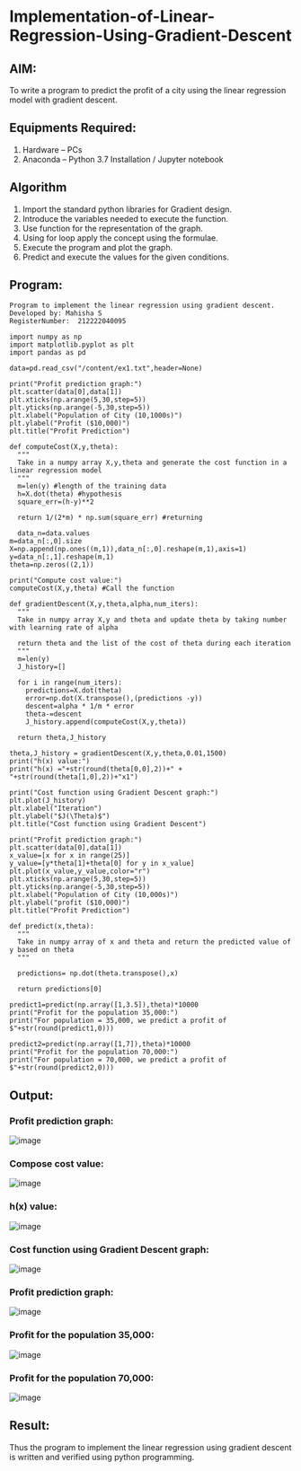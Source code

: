 # Implementation-of-Linear-Regression-Using-Gradient-Descent

## AIM:
To write a program to predict the profit of a city using the linear regression model with gradient descent.

## Equipments Required:
1. Hardware – PCs
2. Anaconda – Python 3.7 Installation / Jupyter notebook

## Algorithm
1. Import the standard python libraries for Gradient design.
2. Introduce the variables needed to execute the function.
3. Use function for the representation of the graph.
4. Using for loop apply the concept using the formulae.
5. Execute the program and plot the graph.
6. Predict and execute the values for the given conditions.

## Program:
```
Program to implement the linear regression using gradient descent.
Developed by: Mahisha S
RegisterNumber:  212222040095

import numpy as np
import matplotlib.pyplot as plt
import pandas as pd

data=pd.read_csv("/content/ex1.txt",header=None)

print("Profit prediction graph:")
plt.scatter(data[0],data[1])
plt.xticks(np.arange(5,30,step=5))
plt.yticks(np.arange(-5,30,step=5))
plt.xlabel("Population of City (10,1000s)")
plt.ylabel("Profit ($10,000)")
plt.title("Profit Prediction")

def computeCost(X,y,theta):
  """
  Take in a numpy array X,y,theta and generate the cost function in a linear regression model
  """
  m=len(y) #length of the training data
  h=X.dot(theta) #hypothesis
  square_err=(h-y)**2

  return 1/(2*m) * np.sum(square_err) #returning
  
  data_n=data.values
m=data_n[:,0].size
X=np.append(np.ones((m,1)),data_n[:,0].reshape(m,1),axis=1)
y=data_n[:,1].reshape(m,1)
theta=np.zeros((2,1))

print("Compute cost value:")
computeCost(X,y,theta) #Call the function

def gradientDescent(X,y,theta,alpha,num_iters):
  """
  Take in numpy array X,y and theta and update theta by taking number with learning rate of alpha

  return theta and the list of the cost of theta during each iteration
  """
  m=len(y)
  J_history=[]

  for i in range(num_iters):
    predictions=X.dot(theta)
    error=np.dot(X.transpose(),(predictions -y))
    descent=alpha * 1/m * error
    theta-=descent
    J_history.append(computeCost(X,y,theta))

  return theta,J_history  
  
theta,J_history = gradientDescent(X,y,theta,0.01,1500)
print("h(x) value:")
print("h(x) ="+str(round(theta[0,0],2))+" + "+str(round(theta[1,0],2))+"x1")

print("Cost function using Gradient Descent graph:")
plt.plot(J_history)
plt.xlabel("Iteration")
plt.ylabel("$J(\Theta)$")
plt.title("Cost function using Gradient Descent")

print("Profit prediction graph:")
plt.scatter(data[0],data[1])
x_value=[x for x in range(25)]
y_value=[y*theta[1]+theta[0] for y in x_value]
plt.plot(x_value,y_value,color="r")
plt.xticks(np.arange(5,30,step=5))
plt.yticks(np.arange(-5,30,step=5))
plt.xlabel("Population of City (10,000s)")
plt.ylabel("profit ($10,000)")
plt.title("Profit Prediction")

def predict(x,theta):
  """
  Take in numpy array of x and theta and return the predicted value of y based on theta
  """

  predictions= np.dot(theta.transpose(),x)

  return predictions[0]
  
predict1=predict(np.array([1,3.5]),theta)*10000
print("Profit for the population 35,000:")
print("For population = 35,000, we predict a profit of $"+str(round(predict1,0)))

predict2=predict(np.array([1,7]),theta)*10000
print("Profit for the population 70,000:")
print("For population = 70,000, we predict a profit of $"+str(round(predict2,0)))
```

## Output:
### Profit prediction graph:
![image](https://github.com/mahishasivakumar/Implementation-of-Linear-Regression-Using-Gradient-Descent/assets/119559812/1f181977-0c22-4759-81eb-c5a5ff76483c)

### Compose cost value:
![image](https://github.com/mahishasivakumar/Implementation-of-Linear-Regression-Using-Gradient-Descent/assets/119559812/e8cfd8e2-4340-4185-8303-c958c74ea6c7)

### h(x) value:
![image](https://github.com/mahishasivakumar/Implementation-of-Linear-Regression-Using-Gradient-Descent/assets/119559812/f56dfa6d-c137-4e71-96ec-3ceec834a255)

### Cost function using Gradient Descent graph:
![image](https://github.com/mahishasivakumar/Implementation-of-Linear-Regression-Using-Gradient-Descent/assets/119559812/5e824657-0f61-42ad-8f78-f6d9a71de6b1)

### Profit prediction graph:
![image](https://github.com/mahishasivakumar/Implementation-of-Linear-Regression-Using-Gradient-Descent/assets/119559812/948f47a4-1c83-47e0-81b0-76b130a2866e)

### Profit for the population 35,000:
![image](https://github.com/mahishasivakumar/Implementation-of-Linear-Regression-Using-Gradient-Descent/assets/119559812/eff4a87b-8450-4e29-b0ce-58e5a433404b)

### Profit for the population 70,000:
![image](https://github.com/mahishasivakumar/Implementation-of-Linear-Regression-Using-Gradient-Descent/assets/119559812/0668b39c-7959-4483-a6b3-1fb9df442a7f)

## Result:
Thus the program to implement the linear regression using gradient descent is written and verified using python programming.
